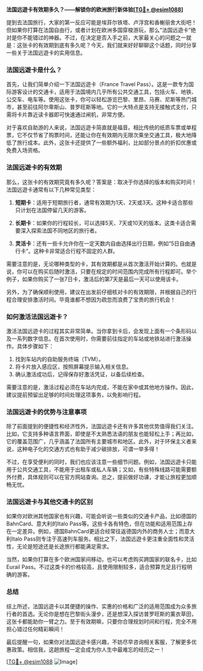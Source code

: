 **法国远遊卡有效期多久？——解锁你的欧洲旅行新体验[[TG💪+ @esim1088](https://t.me/s/esim1088)]**

提到去法国旅行，大家的第一反应可能是埃菲尔铁塔、卢浮宫和香榭丽舍大街吧！但如果你打算在法国自由行，或者计划在欧洲多国穿梭游玩，那么“法国远遊卡”绝对是你不能错过的神器。不过，在决定是否入手之前，大家最关心的问题之一就是：这张卡的有效期到底有多久呢？今天，我们就来好好聊聊这个话题，同时分享一些关于法国远遊卡的实用信息。

### 法国远遊卡是什么？

首先，让我们简单介绍一下法国远遊卡（France Travel Pass）。这是一款专为国际游客设计的交通卡，适用于法国境内几乎所有公共交通工具，包括火车、地铁、公交车、电车等。使用这张卡，你可以轻松游览巴黎、里昂、马赛、尼斯等热门城市，甚至前往阿尔卑斯山、普罗旺斯等地。它的一大特点是支持无接触式支付，只需将卡片靠近读卡器即可快速通过闸机，非常方便。

对于喜欢自助游的人来说，法国远遊卡简直就是福音。相比传统的纸质车票或单程票，它不仅节省了购票时间，还能让你在有效期内无限次乘坐交通工具，极大地降低了旅行成本。此外，这张卡还提供了一些额外福利，比如部分景点的折扣优惠或免费入场资格。

### 法国远遊卡的有效期

那么，这张卡的有效期究竟有多久呢？答案是：取决于你选择的版本和购买时间！法国远遊卡通常有以下几种常见类型：

1. **短期卡**：适用于短期旅行者，通常有效期为1天、2天或3天。这种卡适合那些只计划在法国停留几天的游客。
   
2. **长期卡**：如果你的行程较长，可以选择5天、7天或10天的版本。这类卡适合需要深入探索法国不同地区的旅行者。

3. **灵活卡**：还有一些卡允许你在一定天数内自由选择出行日期，例如“5日自由通行卡”。这种卡非常适合行程不固定的人群。

需要注意的是，无论哪种类型的卡，其有效期都是从首次激活开始计算的。也就是说，你可以在购买后随时激活，只要在规定的时间范围内完成所有行程即可。举个例子，如果你购买了一张7日卡，激活后的第7天是最后一天可以使用该卡。

另外，为了确保顺利使用，建议在出发前仔细核对卡的有效期限，并根据自己的行程合理安排激活时间。毕竟谁都不想因为疏忽而浪费了宝贵的旅行机会！

### 如何激活法国远遊卡？

激活法国远遊卡的过程其实非常简单。当你拿到卡后，会发现上面有一个条形码以及一系列数字信息。在首次使用时，你需要前往指定的车站或地铁站进行激活操作。具体步骤如下：

1. 找到车站内的自助服务终端（TVM）。
2. 将卡片放入感应区，按照屏幕提示输入相关信息。
3. 确认激活成功后，记得保存好激活凭证，以备后续检查。

需要注意的是，激活过程必须在车站内完成，不能在家中或其他地方操作。因此，建议提前预留出足够的时间处理这项事务，以免影响行程。

### 法国远遊卡的优势与注意事项

除了前面提到的便捷性和经济性外，法国远遊卡还有许多其他优势值得我们关注。比如，它支持多种语言界面，即使是不太熟悉法语的朋友也能轻松上手；再比如，它的覆盖范围广，几乎涵盖了法国所有主要城市和地区。此外，对于环保主义者来说，这种电子化的交通方式也有助于减少碳排放，可谓一举多得！

不过，在享受便利的同时，我们也应该注意一些细节问题。例如，法国远遊卡只能用于公共交通工具，不能用于出租车或私人车辆；又如，有些特殊线路可能需要额外付费，具体规则可以在官方网站查询。总之，提前做好功课，才能让旅程更加顺畅无忧。

### 法国远遊卡与其他交通卡的区别

如果你对欧洲其他国家也有兴趣，可能会听说一些类似的交通卡产品，比如德国的BahnCard、意大利的Italo Pass等。这些卡各有特色，但在功能和适用范围上存在一定差异。例如，德国BahnCard更适合经常往返德国内外的商务人士；而意大利Italo Pass则专注于高速列车服务。相比之下，法国远遊卡更注重全面性和灵活性，无论是短途还是长途旅行都能满足需求。

当然，如果你打算在多个欧洲国家间移动，也可以考虑购买跨国家的联名卡，比如Eurail Pass。不过这类卡的价格较高，且使用限制较多，适合预算充足且行程明确的游客。

### 总结

综上所述，法国远遊卡以其便捷的操作、实惠的价格和广泛的适用范围成为众多旅行者的首选。无论你是想在巴黎街头漫步，还是想深入探访普罗旺斯的薰衣草田，这张卡都能助你一臂之力。至于有效期嘛，只要你合理规划时间和行程，完全不用担心错过任何精彩瞬间！

最后提醒一句，如果你对法国远遊卡感兴趣，不妨尽早咨询相关客服，了解更多优惠政策。相信我，这趟旅程一定会成为你人生中最难忘的经历之一！

[[TG💪+ @esim1088](https://t.me/s/esim1088) ![Image](https://i.postimg.cc/4NQfJmqS/Snipaste-2025-05-13-00-14-12.png)]